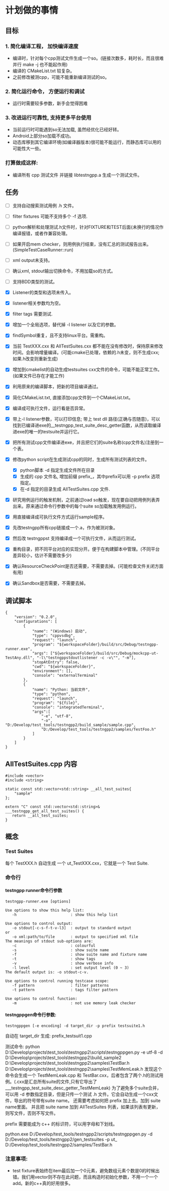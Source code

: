 # 计划做的事情

## 目标
### 1. 简化编译工程， 加快编译速度
- 编译时，针对每个cpp测试文件生成一个so。(链接次数多，耗时长，而且很难并行 make -j 也不能起作用)
- 编译的 CMakeList.txt 较复杂。
- 之前修改被测cpp，可能不能重新编译测试的so。

### 2. 简化运行命令， 方便运行和调试
- 运行时需要较多参数，新手会觉得困难

### 3. 改进运行可靠性, 支持更多平台使用
- 当前运行时可能遇到so无法加载, 虽然经优化已经好转。
- Android上部分so加载不成功。
- 动态库移到其它编译环境(如编译器版本)很可能不能运行，而静态库可以用的可能性大一些。

### 打算做成这样:
- 编译所有 cpp 测试文件 并链接 libtestngpp.a 生成一个测试文件。

## 任务
- [ ] 支持自动搜索测试用例 .h 文件。
- [ ] filter fixtures 可能不支持多个 -f 选项.

- [ ] python解析和处理测试.h文件时，针对FIXTURE和TEST后面{未换行的情况作编译报错，或者作兼容处理。
- [ ] 如果开启mem checker，则用例执行结束，没有汇总的测试报告出来。(SimpleTestCaseRunner::run)
- [ ] xml output未支持。
- [ ] 确认xml, stdout输出切换命令，不用加载so的方式。
- [ ] 支持BDD类型的测试。

- [x] Listener的类型和选项未传入。
- [x] listener相关参数均为空。
- [x] filter tags 需要测试.
- [x] 增加一个全局选项，替代掉 -l listener 以及它的参数。
- [x] findSymbol重复，且不支持linux平台。需重构。
- [x] 当前 TestXXX.cxx 和 AllTestSuites.cxx 都不能在没有修改时，保持原来修改时间。会影响增量编译。(可能cmake已处理，依赖的.h未变，则不生成cxx; 如果.h改变则重新生成)
- [x] 增加到cmakelist的自动生成testsuites cxx文件的命令，可能不能正常工作。(如果文件已存在才能工作)

- [x] 利用原来的编译脚本，把新的项目编译通过。
- [x] 简化CMakeList.txt, 直接添加cpp文件到一个CMakeList.txt。
- [x] 编译成可执行文件，运行看是否异常。
- [x] 带上-l listener参数，可以打印信息; 带上 test dll 路径(正确与否随意)，可以找到已编译进exe的__testngpp_test_suite_desc_getter函数，从而读取编译进exe的唯一的testsuite并运行它。
- [x] 把所有测试cpp文件编译进exe，并且把它们的suite名称(cpp文件名)注册到一个表。
- [x] 修改python script在生成测试cpp的同时，生成所有测试列表的文件。
  - [x] python脚本 -d 指定生成文件所在目录
  - [x] 生成的 cpp 文件名, 增加前缀 prefix_，其中prefix可以用 -p prefix 选项指定。
  - [x] 在-d 指定的目录生成 AllTestSuites.cpp 文件.
- [x] 研究用例运行的触发机制，之前通过load so触发，现在要自动把用例列表弄出来。原来通过命令行参数中的每个suite so加载触发用例运行。
- [x] 用直接编译成可执行文件方式运行sample程序。
- [x] 先改testngpp所有cpp链接成一个.a，作为被测对象。
- [x] 然后改 testngppst 支持编译成一个可执行文件，从而运行测试。
- [x] 重构目录，把不同平台对应的实现分开。便于在构建脚本中管理。(不同平台差异较小，估计不需要改多少)
- [x] 确认ResourceCheckPoint是否还需要，不需要去掉。(可能检查文件关闭方面有用)
- [x] 确认Sandbox是否需要，不需要去掉。

## 调试脚本
```
{
    "version": "0.2.0",
    "configurations": [
        {
            "name": "(Windows) 启动",
            "type": "cppvsdbg",
            "request": "launch",
            "program": "${workspaceFolder}/build/src/Debug/testngpp-runner.exe",
            "args": ["${workspaceFolder}/build/src/Debug/mockcpp-ut-TestAny.dll", "-l\"testngppstdoutlistener -c -v\"", "-m"],
            "stopAtEntry": false,
            "cwd": "${workspaceFolder}",
            "environment": [],
            "console": "externalTerminal"
        },
        {
            "name": "Python: 当前文件",
            "type": "python",
            "request": "launch",
            "program": "${file}",
            "console": "integratedTerminal",
            "args":[
                "-e", "utf-8",
                "-o", "D:/Develop/test_tools/testngpp2/build_sample/sample.cpp",
                "D:/Develop/test_tools/testngpp2/samples/TestFoo.h"
            ]
        }
    ]
}
```

## AllTestSuites.cpp 内容

```
#include <vector>
#include <string>

static const std::vector<std::string> __all_test_suites{
    "sample"
};

extern "C" const std::vector<std::string>& ___testngpp_get_all_test_suites() {
   return __all_test_suites;
}

```

## 概念
### Test Suites
每个 TestXXX.h 自动生成 一个 ut_TestXXX.cxx，它就是一个 Test Suite.

### 命令行
#### testngpp runner命令行参数
```
testngpp-runner.exe [options]

Use options to show this help list:
   -h                        : show this help list

Use options to control output:
   -o stdout[-c-s-f-t-v-l3]  : output to standard output
or
   -o xml:path/to/file       : output to specified xml file
The meanings of stdout sub-options are:
   -c                        : colourful
   -s                        : show suite name
   -f                        : show suite name and fixture name
   -t                        : show tags
   -v                        : show verbose info
   -l level                  : set output level (0 ~ 3)
The default output is: -o stdout-c-v. 

Use options to control running testcase scope:
   -f pattern                : filter patterns 
   -t pattern                : tags filter pattern

Use options to control function:
   -m                        : not use memory leak checker
```
#### testngppgen命令行参数:
```
testngppgen [-e encoding] -d target_dir -p prefix testsuite1.h
```
自动在 target_dir 生成:
prefix_testsuit1.cpp

测试命令:
python D:\Develop\projects\test_tools\testngpp2\scripts\testngppgen.py -e utf-8 -d D:\Develop\projects\test_tools\testngpp2\build_sample2 D:\Develop\projects\test_tools\testngpp2\samples\TestBar.h D:\Develop\projects\test_tools\testngpp2\samples\TestMemLeak.h
发现这个命令会生成一个 TestMemLeak.cpp 和 TestBar.cxx，后者包含了两个.h的测试用例。(.cxx是汇总所有suite的文件,只有它导出了___testngpp_test_suite_desc_getter_TestMemLeak)
为了避免多个suite合并，可以用 -d 参数指定目录，但是只传一个测试 .h 文件。它会自动生成一个cxx文件，导出的符号带有suite name。
还需要考虑如何把 prefix 加上去。加到 suite name里面。
并且把 suite name 加到 AllTestSuites 列表，如果该列表有更新，则写文件，否则不写文件。

prefix 需要能成为 c++ 的标识符，可以用字母和下划线。

python.exe D:/Develop/test_tools/testngpp2/scripts/testngppgen.py -d D:/Develop/test_tools/testngpp2/gen_testsuites -p ut_ D:/Develop/test_tools/testngpp2/samples/TestBar.h

### 注意事项:
- test fixture表始终在item最后加一个0元素，避免数组元素个数是0的时候出错。我们用vector则不存在此问题，而且构造时初始化参数，不用一个一个add。新的c++真的好用很多。
